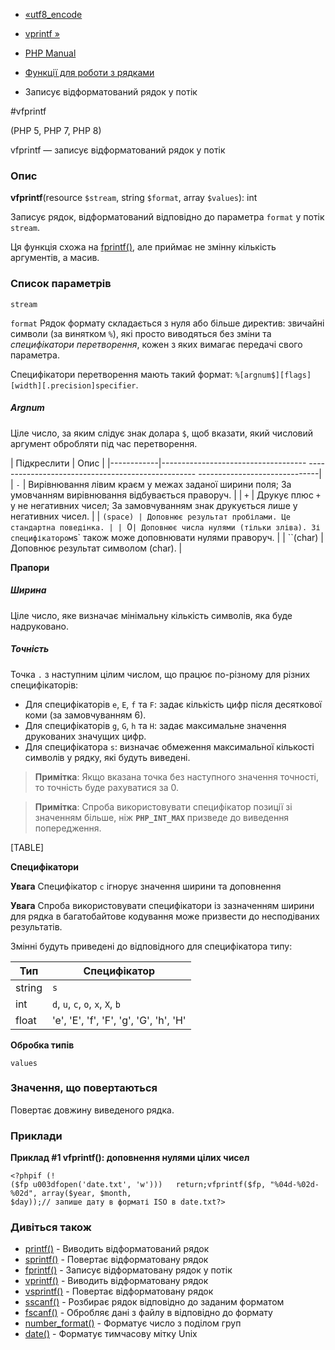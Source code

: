 - [«utf8_encode](function.utf8-encode.md)
- [vprintf »](function.vprintf.md)

- [PHP Manual](index.md)
- [Функції для роботи з рядками](ref.strings.md)
- Записує відформатований рядок у потік

#vfprintf

(PHP 5, PHP 7, PHP 8)

vfprintf — записує відформатований рядок у потік

### Опис

**vfprintf**(resource `$stream`, string `$format`, array `$values`): int

Записує рядок, відформатований відповідно до параметра
`format` у потік `stream`.

Ця функція схожа на [fprintf()](function.fprintf.md), але
приймає не змінну кількість аргументів, а масив.

### Список параметрів

`stream`

`format`
Рядок формату складається з нуля або більше директив: звичайні символи (за
винятком `%`), які просто виводяться без зміни та
*специфікатори перетворення*, кожен з яких вимагає передачі
свого параметра.

Специфікатори перетворення мають такий формат:
`%[argnum$][flags][width][.precision]specifier`.

##### Argnum

Ціле число, за яким слідує знак долара `$`, щоб вказати, який
числовий аргумент обробляти під час перетворення.

| Підкреслити | Опис |
|------------|------------------------------------ -------------------------------------------------- ------------------------------|
| `-` | Вирівнювання лівим краєм у межах заданої ширини поля; За умовчанням вирівнювання відбувається праворуч. |
| `+` | Друкує плюс `+` у не негативних чисел; За замовчуванням знак друкується лише у негативних чисел. |
| `(space) | Доповнює результат пробілами. Це стандартна поведінка. |
| `0` | Доповнює числа нулями (тільки зліва). Зі специфікатором `s` також може доповнювати нулями праворуч. |
| ``(char) | Доповнює результат символом (char). |

**Прапори**

##### Ширина

Ціле число, яке визначає мінімальну кількість символів, яка буде
надруковано.

##### Точність

Точка `.` з наступним цілим числом, що працює по-різному для різних
специфікаторів:

- Для специфікаторів `e`, `E`, `f` та `F`: задає кількість цифр
після десяткової коми (за замовчуванням 6).
- Для специфікаторів `g`, `G`, `h` та `H`: задає максимальне значення
друкованих значущих цифр.
- Для специфікатора `s`: визначає обмеження максимальної кількості
символів у рядку, які будуть виведені.

> **Примітка**: Якщо вказана точка без наступного значення точності,
> то точність буде рахуватися за 0.

> **Примітка**: Спроба використовувати специфікатор позиції зі значенням
> більше, ніж **`PHP_INT_MAX`** призведе до виведення попередження.

[TABLE]

**Специфікатори**

**Увага**
Специфікатор `c` ігнорує значення ширини та доповнення

**Увага**
Спроба використовувати специфікатори із зазначенням ширини для рядка в
багатобайтове кодування може призвести до несподіваних результатів.

Змінні будуть приведені до відповідного для специфікатора типу:

| Тип | Специфікатор |
|--------|---------------------------------------- |
| string | `s` |
| int | `d`, `u`, `c`, `o`, `x`, `X`, `b` |
| float | 'e', 'E', 'f', 'F', 'g', 'G', 'h', 'H' |

**Обробка типів**

`values`

### Значення, що повертаються

Повертає довжину виведеного рядка.

### Приклади

**Приклад #1 **vfprintf()**: доповнення нулями цілих чисел**

` <?phpif (!($fp u003dfopen('date.txt', 'w')))   return;vfprintf($fp, "%04d-%02d-%02d", array($year, $month, $day));// запише дату в форматі ISO в date.txt?> `

### Дивіться також

- [printf()](function.printf.md) - Виводить відформатований рядок
- [sprintf()](function.sprintf.md) - Повертає відформатовану
рядок
- [fprintf()](function.fprintf.md) - Записує відформатовану
рядок у потік
- [vprintf()](function.vprintf.md) - Виводить відформатовану
рядок
- [vsprintf()](function.vsprintf.md) - Повертає відформатовану
рядок
- [sscanf()](function.sscanf.md) - Розбирає рядок відповідно до
заданим форматом
- [fscanf()](function.fscanf.md) - Обробляє дані з файлу в
відповідно до формату
- [number_format()](function.number-format.md) - Форматує число з
поділом груп
- [date()](function.date.md) - Форматує тимчасову мітку Unix
